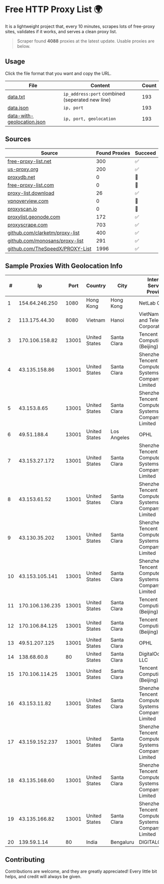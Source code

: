 
# Free HTTP Proxy List 🌍

It is a lightweight project that, every 10 minutes, scrapes lots of free-proxy sites, validates if it works, and serves a clean proxy list.


> Scraper found **4088** proxies at the latest update. Usable proxies are below.

## Usage

Click the file format that you want and copy the URL.


|File|Content|Count|
|----|-------|-----|
|[data.txt](https://raw.githubusercontent.com/themiralay/Proxy-List-World/master/data.txt)|`ip_address:port` combined (seperated new line)|193|
|[data.json](https://raw.githubusercontent.com/themiralay/Proxy-List-World/master/data.json)|`ip, port`|193|
|[data-with-geolocation.json](https://raw.githubusercontent.com/themiralay/Proxy-List-World/master/data-with-geolocation.json)|`ip, port, geolocation`|193|

## Sources

|Source|Found Proxies|Succeed|
|------|-------------|-------|
|[free-proxy-list.net](https://free-proxy-list.net)|300|✅|
|[us-proxy.org](https://www.us-proxy.org)|200|✅|
|[proxydb.net](http://proxydb.net)|0|🚫|
|[free-proxy-list.com](https://free-proxy-list.com/?page=&port=&type%5B%5D=http&type%5B%5D=https&up_time=0&search=Search)|0|🚫|
|[proxy-list.download](https://www.proxy-list.download/HTTP)|26|✅|
|[vpnoverview.com](https://vpnoverview.com/privacy/anonymous-browsing/free-proxy-servers)|0|🚫|
|[proxyscan.io](https://www.proxyscan.io)|0|🚫|
|[proxylist.geonode.com](https://proxylist.geonode.com/api/proxy-list?limit=300&page=1&sort_by=lastChecked&sort_type=desc&protocols=http,https)|172|✅|
|[proxyscrape.com](https://api.proxyscrape.com/v2/?request=displayproxies&protocol=http&timeout=10000&country=all&ssl=all&anonymity=all)|703|✅|
|[github.com/clarketm/proxy-list](https://raw.githubusercontent.com/clarketm/proxy-list/master/proxy-list-raw.txt)|400|✅|
|[github.com/monosans/proxy-list](https://raw.githubusercontent.com/monosans/proxy-list/main/proxies/http.txt)|291|✅|
|[github.com/TheSpeedX/PROXY-List](https://raw.githubusercontent.com/TheSpeedX/PROXY-List/master/http.txt)|1996|✅|


## Sample Proxies With Geolocation Info

|#|Ip|Port|Country|City|Internet Service Provider|
|-|--|----|-------|----|-------------------------|
|1|154.64.246.250|1080|Hong Kong|Hong Kong|NetLab Global|
|2|113.175.44.30|8080|Vietnam|Hanoi|VietNam Post and Telecom Corporation|
|3|170.106.158.82|13001|United States|Santa Clara|Tencent Cloud Computing (Beijing) Co|
|4|43.135.158.86|13001|United States|Santa Clara|Shenzhen Tencent Computer Systems Company Limited|
|5|43.153.8.65|13001|United States|Santa Clara|Shenzhen Tencent Computer Systems Company Limited|
|6|49.51.188.4|13001|United States|Los Angeles|OPHL|
|7|43.153.27.172|13001|United States|Santa Clara|Shenzhen Tencent Computer Systems Company Limited|
|8|43.153.61.52|13001|United States|Santa Clara|Shenzhen Tencent Computer Systems Company Limited|
|9|43.130.35.202|13001|United States|Santa Clara|Shenzhen Tencent Computer Systems Company Limited|
|10|43.153.105.141|13001|United States|Santa Clara|Shenzhen Tencent Computer Systems Company Limited|
|11|170.106.136.235|13001|United States|Santa Clara|Tencent Cloud Computing (Beijing) Co|
|12|170.106.84.125|13001|United States|Santa Clara|Tencent Cloud Computing (Beijing) Co|
|13|49.51.207.125|13001|United States|Santa Clara|OPHL|
|14|138.68.60.8|80|United States|Santa Clara|DigitalOcean, LLC|
|15|170.106.114.25|13001|United States|Santa Clara|Tencent Cloud Computing (Beijing) Co|
|16|43.153.11.82|13001|United States|Santa Clara|Shenzhen Tencent Computer Systems Company Limited|
|17|43.159.152.237|13001|United States|Santa Clara|Shenzhen Tencent Computer Systems Company Limited|
|18|43.135.168.60|13001|United States|Santa Clara|Shenzhen Tencent Computer Systems Company Limited|
|19|43.135.166.82|13001|United States|Santa Clara|Shenzhen Tencent Computer Systems Company Limited|
|20|139.59.1.14|80|India|Bengaluru|DIGITALOCEAN|



## Contributing

Contributions are welcome, and they are greatly appreciated! Every
little bit helps, and credit will always be given.

